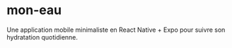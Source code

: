 # mon-eau
Une application mobile minimaliste en React Native + Expo pour suivre son hydratation quotidienne.
